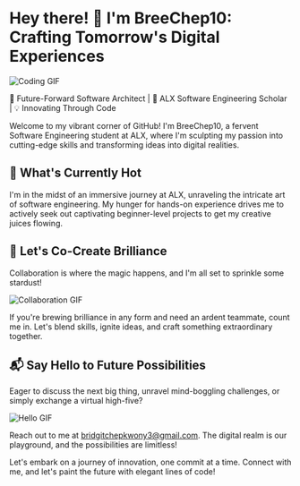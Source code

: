 # Hey there! 👋 I'm BreeChep10: Crafting Tomorrow's Digital Experiences

![Coding GIF](https://media.giphy.com/media/13HgwGsXF0aiGY/giphy.gif)

🚀 Future-Forward Software Architect | 🌱 ALX Software Engineering Scholar | 💡 Innovating Through Code

Welcome to my vibrant corner of GitHub! I'm BreeChep10, a fervent Software Engineering student at ALX, where I'm sculpting my passion into cutting-edge skills and transforming ideas into digital realities.

## 🔧 What's Currently Hot

I'm in the midst of an immersive journey at ALX, unraveling the intricate art of software engineering. My hunger for hands-on experience drives me to actively seek out captivating beginner-level projects to get my creative juices flowing.

## 🤝 Let's Co-Create Brilliance

Collaboration is where the magic happens, and I'm all set to sprinkle some stardust!

![Collaboration GIF](https://media.giphy.com/media/3oKIPmMNoEzPzX7KBO/giphy.gif)

If you're brewing brilliance in any form and need an ardent teammate, count me in. Let's blend skills, ignite ideas, and craft something extraordinary together.

## 📬 Say Hello to Future Possibilities

Eager to discuss the next big thing, unravel mind-boggling challenges, or simply exchange a virtual high-five?

![Hello GIF](https://media.giphy.com/media/3o7TKuY1H3mHwv6ZyA/giphy.gif)

Reach out to me at bridgitchepkwony3@gmail.com. The digital realm is our playground, and the possibilities are limitless!

Let's embark on a journey of innovation, one commit at a time. Connect with me, and let's paint the future with elegant lines of code!


<!---
BreeChep10/BreeChep10 is a ✨ special ✨ repository because its `README.md` (this file) appears on your GitHub profile.
You can click the Preview link to take a look at your changes.
--->
